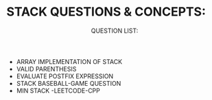 <H1>STACK QUESTIONS & CONCEPTS:</H1>
<header>QUESTION LIST:</header>
<ul>
  <li>ARRAY IMPLEMENTATION OF STACK</li>
<li>VALID PARENTHESIS</li>
<li>EVALUATE POSTFIX EXPRESSION</li>
<li>STACK BASEBALL-GAME QUESTION</li>
<li>MIN STACK -LEETCODE-CPP</li>
</ul>
